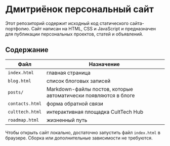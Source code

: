 # Дмитриёнок персональный сайт

Этот репозиторий содержит исходный код статического сайта-портфолио.
Сайт написан на HTML, CSS и JavaScript и предназначен для публикации
персональных проектов, статей и объявлений.

## Содержание

| Файл | Назначение |
| --- | --- |
| `index.html` | главная страница |
| `blog.html` | список блоговых записей |
| `posts/` | Markdown-файлы постов, которые автоматически появляются в блоге |
| `contacts.html` | форма обратной связи |
| `culttech.html` | интерактивная площадка CultTech Hub |
| `roadmap.html` | жизненный путь |

Чтобы открыть сайт локально, достаточно запустить файл `index.html` в
браузере. Сборка или дополнительные зависимости не требуются.
